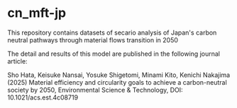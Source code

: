 # cn_mft-jp

This repository contains datasets of secario analysis of Japan's carbon neutral pathways through material flows transition in 2050

The detail and results of this model are published in the following journal article:

Sho Hata, Keisuke Nansai, Yosuke Shigetomi, Minami Kito, Kenichi Nakajima (2025)  Material efficiency and circularity goals to achieve a carbon-neutral society by 2050, Environmental Science & Technology, DOI: 10.1021/acs.est.4c08719
